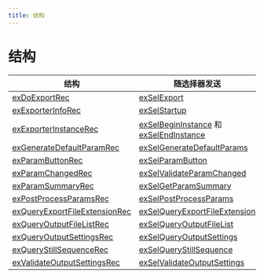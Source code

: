 ```yaml
---
title: 结构
---
```

# 结构

|                                        结构                                         |                                                         随选择器发送                                                          |
| ---------------------------------------------------------------------------------------- | ----------------------------------------------------------------------------------------------------------------------------------- |
| [exDoExportRec](structure-descriptions.md#exdoexportrec)                                 | [exSelExport](selector-descriptions.md#exselexport)                                                                                 |
| [exExporterInfoRec](structure-descriptions.md#exexporterinforec)                         | [exSelStartup](selector-descriptions.md#exselstartup)                                                                               |
| [exExporterInstanceRec](structure-descriptions.md#exexporterinstancerec)                 | [exSelBeginInstance](selector-descriptions.md#exselbegininstance) 和 [exSelEndInstance](selector-descriptions.md#exselendinstance) |
| [exGenerateDefaultParamRec](structure-descriptions.md#exgeneratedefaultparamrec)         | [exSelGenerateDefaultParams](selector-descriptions.md#exselgeneratedefaultparams)                                                   |
| [exParamButtonRec](structure-descriptions.md#exparambuttonrec)                           | [exSelParamButton](selector-descriptions.md#exselparambutton)                                                                       |
| [exParamChangedRec](structure-descriptions.md#exparamchangedrec)                         | [exSelValidateParamChanged](selector-descriptions.md#exselvalidateparamchanged)                                                     |
| [exParamSummaryRec](structure-descriptions.md#exparamsummaryrec)                         | [exSelGetParamSummary](selector-descriptions.md#exselgetparamsummary)                                                               |
| [exPostProcessParamsRec](structure-descriptions.md#expostprocessparamsrec)               | [exSelPostProcessParams](selector-descriptions.md#exselpostprocessparams)                                                           |
| [exQueryExportFileExtensionRec](structure-descriptions.md#exqueryexportfileextensionrec) | [exSelQueryExportFileExtension](selector-descriptions.md#exselqueryexportfileextension)                                             |
| [exQueryOutputFileListRec](structure-descriptions.md#exqueryoutputfilelistrec)           | [exSelQueryOutputFileList](selector-descriptions.md#exselqueryoutputfilelist)                                                       |
| [exQueryOutputSettingsRec](structure-descriptions.md#exqueryoutputsettingsrec)           | [exSelQueryOutputSettings](selector-descriptions.md#exselqueryoutputsettings)                                                       |
| [exQueryStillSequenceRec](structure-descriptions.md#exquerystillsequencerec)             | [exSelQueryStillSequence](selector-descriptions.md#exselquerystillsequence)                                                         |
| [exValidateOutputSettingsRec](structure-descriptions.md#exvalidateoutputsettingsrec)     | [exSelValidateOutputSettings](selector-descriptions.md#exselvalidateoutputsettings)                                                 |